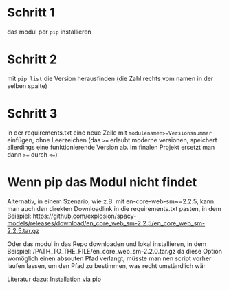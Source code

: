 
# Schritt 1

das modul per `pip` installieren

# Schritt 2

mit `pip list` die Version herausfinden (die Zahl rechts vom namen in der selben spalte)

# Schritt 3

in der requirements.txt eine neue Zeile mit `modulenamen>=Versionsnummer` einfügen, ohne Leerzeichen
(das `>=` erlaubt moderne versionen, speichert allerdings eine funktionierende Version ab. Im finalen Projekt ersetzt man dann `>=` durch `<=`)

# Wenn pip das Modul nicht findet

Alternativ, in einem Szenario, wie z.B. mit en-core-web-sm~=2.2.5, kann man auch den direkten Downloadlink in die requirements.txt pasten, in dem Beispiel:
https://github.com/explosion/spacy-models/releases/download/en_core_web_sm-2.2.5/en_core_web_sm-2.2.5.tar.gz

Oder das modul in das Repo downloaden und lokal installieren, in dem Beispiel:
/PATH_TO_THE_FILE/en_core_web_sm-2.2.0.tar.gz
da diese Option womöglich einen absouten Pfad verlangt, müsste man nen script vorher laufen lassen, um den Pfad zu bestimmen, was recht umständlich wär

Literatur dazu: [Installation via pip](https://spacy.io/usage/models#download-pip)
